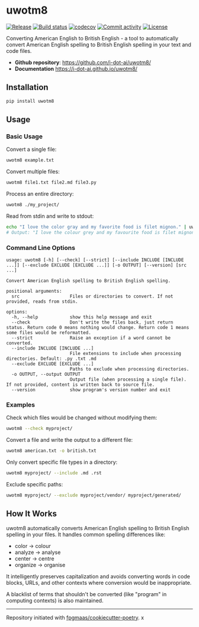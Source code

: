 # uwotm8

[![Release](https://img.shields.io/github/v/release/i-dot-ai/uwotm8)](https://img.shields.io/github/v/release/i-dot-ai/uwotm8)
[![Build status](https://img.shields.io/github/actions/workflow/status/i-dot-ai/uwotm8/main.yml?branch=main)](https://github.com/i-dot-ai/uwotm8/actions/workflows/main.yml?query=branch%3Amain)
[![codecov](https://codecov.io/gh/i-dot-ai/uwotm8/branch/main/graph/badge.svg)](https://codecov.io/gh/i-dot-ai/uwotm8)
[![Commit activity](https://img.shields.io/github/commit-activity/m/i-dot-ai/uwotm8)](https://img.shields.io/github/commit-activity/m/i-dot-ai/uwotm8)
[![License](https://img.shields.io/github/license/i-dot-ai/uwotm8)](https://img.shields.io/github/license/i-dot-ai/uwotm8)

Converting American English to British English - a tool to automatically convert American English spelling to British English spelling in your text and code files.

- **Github repository**: <https://github.com/i-dot-ai/uwotm8/>
- **Documentation** <https://i-dot-ai.github.io/uwotm8/>

## Installation

```bash
pip install uwotm8
```

## Usage

### Basic Usage

Convert a single file:

```bash
uwotm8 example.txt
```

Convert multiple files:

```bash
uwotm8 file1.txt file2.md file3.py
```

Process an entire directory:

```bash
uwotm8 ./my_project/
```

Read from stdin and write to stdout:

```bash
echo "I love the color gray and my favorite food is filet mignon." | uwotm8
# Output: "I love the colour grey and my favourite food is filet mignon."
```

### Command Line Options

```
usage: uwotm8 [-h] [--check] [--strict] [--include INCLUDE [INCLUDE ...]] [--exclude EXCLUDE [EXCLUDE ...]] [-o OUTPUT] [--version] [src ...]

Convert American English spelling to British English spelling.

positional arguments:
  src                   Files or directories to convert. If not provided, reads from stdin.

options:
  -h, --help            show this help message and exit
  --check               Don't write the files back, just return status. Return code 0 means nothing would change. Return code 1 means some files would be reformatted.
  --strict              Raise an exception if a word cannot be converted.
  --include INCLUDE [INCLUDE ...]
                        File extensions to include when processing directories. Default: .py .txt .md
  --exclude EXCLUDE [EXCLUDE ...]
                        Paths to exclude when processing directories.
  -o OUTPUT, --output OUTPUT
                        Output file (when processing a single file). If not provided, content is written back to source file.
  --version             show program's version number and exit
```

### Examples

Check which files would be changed without modifying them:

```bash
uwotm8 --check myproject/
```

Convert a file and write the output to a different file:

```bash
uwotm8 american.txt -o british.txt
```

Only convert specific file types in a directory:

```bash
uwotm8 myproject/ --include .md .rst
```

Exclude specific paths:

```bash
uwotm8 myproject/ --exclude myproject/vendor/ myproject/generated/
```

## How It Works

uwotm8 automatically converts American English spelling to British English spelling in your files. It handles common spelling differences like:

- color → colour
- analyze → analyse
- center → centre
- organize → organise

It intelligently preserves capitalization and avoids converting words in code blocks, URLs, and other contexts where conversion would be inappropriate.

A blacklist of terms that shouldn't be converted (like "program" in computing contexts) is also maintained.

---

Repository initiated with [fpgmaas/cookiecutter-poetry](https://github.com/fpgmaas/cookiecutter-poetry).
x
